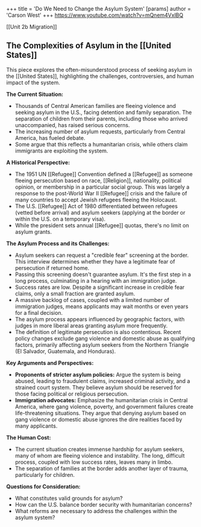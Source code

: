 +++
 title = 'Do We Need to Change the Asylum System'
[params]
	author = 'Carson West'
+++
https://www.youtube.com/watch?v=mQnem4VxlBQ

[[Unit 2b Migration]]

## The Complexities of Asylum in the [[United States]]

This piece explores the often-misunderstood process of seeking asylum in the [[United States]], highlighting the challenges, controversies, and human impact of the system.

**The Current Situation:**

* Thousands of Central American families are fleeing violence and seeking asylum in the U.S., facing detention and family separation.  The separation of children from their parents, including those who arrived unaccompanied, has raised serious concerns.
* The increasing number of asylum requests, particularly from Central America, has fueled debate.
* Some argue that this reflects a humanitarian crisis, while others claim immigrants are exploiting the system.

**A Historical Perspective:**

* The 1951 UN [[Refugee]] Convention defined a [[Refugee]] as someone fleeing persecution based on race, [[Religion]], nationality, political opinion, or membership in a particular social group.  This was largely a response to the post-World War II [[Refugee]] crisis and the failure of many countries to accept Jewish refugees fleeing the Holocaust.
* The U.S. [[Refugee]] Act of 1980 differentiated between refugees (vetted before arrival) and asylum seekers (applying at the border or within the U.S. on a temporary visa).
* While the president sets annual [[Refugee]] quotas, there's no limit on asylum grants.

**The Asylum Process and its Challenges:**

* Asylum seekers can request a "credible fear" screening at the border.  This interview determines whether they have a legitimate fear of persecution if returned home.
* Passing this screening doesn't guarantee asylum.  It's the first step in a long process, culminating in a hearing with an immigration judge.
* Success rates are low. Despite a significant increase in credible fear claims, only a small fraction are granted asylum.
* A massive backlog of cases, coupled with a limited number of immigration judges, means applicants may wait months or even years for a final decision.
* The asylum process appears influenced by geographic factors, with judges in more liberal areas granting asylum more frequently.
* The definition of legitimate persecution is also contentious.  Recent policy changes exclude gang violence and domestic abuse as qualifying factors, primarily affecting asylum seekers from the Northern Triangle (El Salvador, Guatemala, and Honduras).

**Key Arguments and Perspectives:**

* **Proponents of stricter asylum policies:**  Argue the system is being abused, leading to fraudulent claims, increased criminal activity, and a strained court system. They believe asylum should be reserved for those facing political or religious persecution.
* **Immigration advocates:**  Emphasize the humanitarian crisis in Central America, where gang violence, poverty, and government failures create life-threatening situations.  They argue that denying asylum based on gang violence or domestic abuse ignores the dire realities faced by many applicants.

**The Human Cost:**

* The current situation creates immense hardship for asylum seekers, many of whom are fleeing violence and instability.  The long, difficult process, coupled with low success rates, leaves many in limbo.
* The separation of families at the border adds another layer of trauma, particularly for children.


**Questions for Consideration:**

* What constitutes valid grounds for asylum?
* How can the U.S. balance border security with humanitarian concerns?
* What reforms are necessary to address the challenges within the asylum system?
